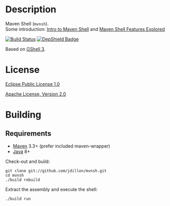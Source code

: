 <!--

    Copyright (c) 2009-present the original author or authors.

    All rights reserved. This program and the accompanying materials
    are made available under the terms of the Eclipse Public License v1.0
    and Apache License v2.0 which accompanies this distribution.

    The Eclipse Public License is available at
      http://www.eclipse.org/legal/epl-v10.html

    The Apache License v2.0 is available at
      http://www.apache.org/licenses/LICENSE-2.0.html

    You may elect to redistribute this code under either of these licenses.

-->
# Description

Maven Shell (`mvnsh`).  
Some introduction: [Intro to Maven Shell](https://ericmiles.wordpress.com/2010/03/23/intro-to-maven-shell/)
and [Maven Shell Features Explored](https://ericmiles.wordpress.com/2010/03/26/maven-shell-features/)

[![Build Status](https://travis-ci.org/jdillon/mvnsh.svg?branch=master)](https://travis-ci.org/jdillon/mvnsh)
[![DepShield Badge](https://depshield.sonatype.org/badges/jdillon/mvnsh/depshield.svg)](https://depshield.github.io)

Based on [GShell 3](https://github.com/jdillon/gshell).

# License

[Eclipse Public License 1.0](http://www.eclipse.org/org/documents/epl-v10.html)

[Apache License, Version 2.0](http://www.apache.org/licenses/LICENSE-2.0.txt)

# Building

## Requirements

* [Maven](http://maven.apache.org) 3.3+ (prefer included maven-wrapper)
* [Java](http://java.oracle.com/) 8+

Check-out and build:

    git clone git://github.com/jdillon/mvnsh.git
    cd mvnsh
    ./build rebuild

Extract the assembly and execute the shell:

    ./build run

